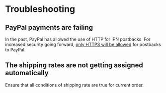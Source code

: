 # Troubleshooting

## PayPal payments are failing
In the past, PayPal has allowed the use of HTTP for IPN postbacks. For increased security going forward, [only HTTPS will be allowed](https://www.paypal-notice.com/en/IPN-Verification-Postback-to-HTTPS/) for postbacks to PayPal.

## The shipping rates are not getting assigned automatically
Ensure that all conditions of shipping rate are true for current order.
